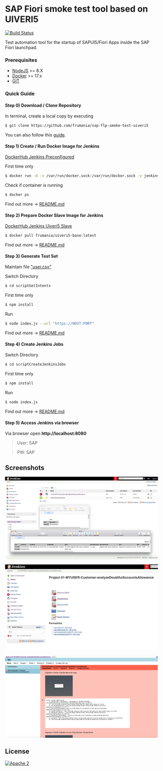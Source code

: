# SAP Fiori smoke test tool based on UIVERI5

[![Build Status](https://travis-ci.org/frumania/sap-flp-smoke-test-uiveri5.svg?branch=master)](https://travis-ci.org/frumania/sap-flp-smoke-test-uiveri5)

Test automation tool for the startup of SAPUI5/Fiori Apps inside the SAP Fiori launchpad.

### Prerequisites

* [NodeJS](https://nodejs.org) >= 8.X
* [Docker](https://docker.com) >= 17.x
* [GIT](https://git-scm.com/)

### Quick Guide

#### Step 0) Download / Clone Repository

In terminal, create a local copy by executing  
```bash
$ git clone https://github.com/frumania/sap-flp-smoke-test-uiveri5
```

You can also follow this [guide](https://help.github.com/articles/cloning-a-repository/).


#### Step 1) Create / Run Docker Image for Jenkins

[DockerHub Jenkins Preconfigured](https://hub.docker.com/r/frumania/docker-jenkins-preconf/)

First time only
```bash
$ docker run -d -v /var/run/docker.sock:/var/run/docker.sock -v jenkins_home:/var/jenkins_home -p 8080:8080 -p 50000:50000 frumania/docker-jenkins-preconf:latest
```

Check if container is running  
```bash
$ docker ps
```

Find out more -> [README.md](https://github.com/frumania/docker-jenkins-preconf/blob/master/README.md)


#### Step 2) Prepare Docker Slave Image for Jenkins

[DockerHub Jenkins Uiveri5 Slave](https://hub.docker.com/r/frumania/uiveri5-base/)

```bash
$ docker pull frumania/uiveri5-base:latest
```

Find out more -> [README.md](https://github.com/frumania/docker-uiveri5-jenkins-slave/blob/master/README.md)


#### Step 3) Generate Test Set

Maintain file ["user.csv"](https://github.com/frumania/sap-flp-smoke-test-uiveri5/blob/master/user.csv)

Switch Directory  
```bash
$ cd scriptGetIntents
```

First time only  
```bash
$ npm install
```

Run  
```bash
$ node index.js --url "https://HOST:PORT"
```

Find out more -> [README.md](https://github.com/frumania/sap-flp-smoke-test-uiveri5/blob/master/scriptGetIntents/README.md)


#### Step 4) Create Jenkins Jobs

Switch Directory  
```bash
$ cd scriptCreateJenkinsJobs
```

First time only
```bash
$ npm install
```

Run  
```bash
$ node index.js
```

Find out more -> [README.md](https://github.com/frumania/sap-flp-smoke-test-uiveri5/blob/master/scriptCreateJenkinsJobs/README.md)


#### Step 5) Access Jenkins via browser

Via browser open **http://localhost:8080**

> User: SAP

> PW: SAP

## Screenshots ##

![DEMO](https://github.com/frumania/sap-flp-smoke-test-uiveri5/blob/master/docs/img/1.png)

![DEMO](https://github.com/frumania/sap-flp-smoke-test-uiveri5/blob/master/docs/img/2.png)

![DEMO](https://github.com/frumania/sap-flp-smoke-test-uiveri5/blob/master/docs/img/3.png)

## License

[![Apache 2](https://img.shields.io/badge/license-Apache%202-blue.svg)](./LICENSE.txt)